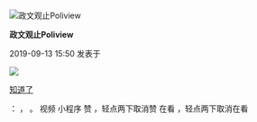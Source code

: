 # 


![政文观止Poliview](/images/392/1.png)

**政文观止Poliview**

2019-09-13 15:50 发表于

![](/images/392/2.png)

[知道了](javascript:;)

： ， 。 视频 小程序 赞 ，轻点两下取消赞 在看 ，轻点两下取消在看

